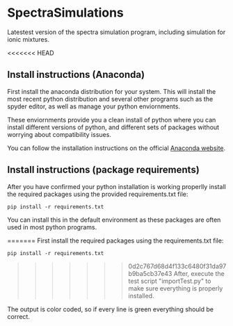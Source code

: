 
[//]: # (If you want to render this markdown in your browser you can install the Markdown Preview Plus extension)

# SpectraSimulations
Latestest version of the spectra simulation program, including simulation for ionic mixtures. 

<<<<<<< HEAD

## Install instructions (Anaconda)

First install the anaconda distribution for your system.
This will install the most recent python distribution and several other programs such as the spyder editor, as well as manage your python enviornments.

These enviornments provide you a clean install of python where you can install different versions of python, and different sets of packages without worrying about compatibility issues.

You can follow the installation instructions on the official [Anaconda website](https://docs.anaconda.com/anaconda/install/).

## Install instructions (package requirements)

After you have confirmed your python installation is working properlly install the required packages using the provided requirements.txt file:

    pip install -r requirements.txt

You can install this in the default environment as these packages are often used in most python programs.

=======
First install the required packages using the requirements.txt file:

    pip install -r requirements.txt

>>>>>>> 0d2c767d68d4f133c6480f31da97b9ba5cb37e43
After, execute the test script "importTest.py" to make sure everything is properly installed.

The output is color coded, so if every line is green everything should be correct.
